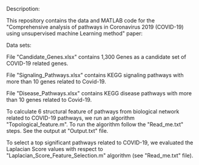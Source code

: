Descripotion:

This repository contains the data and MATLAB code for the "Comprehensive analysis of pathways in Coronavirus 2019 (COVID-19) using unsupervised machine Learning method" paper:

Data sets:

File "Candidate_Genes.xlsx" contains 1,300 Genes as a candidate set of COVID-19 related genes.

File "Signaling_Pathways.xlsx" contains KEGG signaling pathways with more than 10 genes related to Covid-19.

File "Disease_Pathways.xlsx" contains KEGG disease pathways with more than 10 genes related to Covid-19.

To calculate 6 structural feature of pathways from biological network related to COVID-19 pathways, we run an algorithm "Topological_feature.m". To run the algorithm follow the "Read_me.txt" steps. See the output at "Output.txt" file.

To select a top significant pathways related to COVID-19, we evaluated the Laplacian Score values  with respect to "Laplacian_Score_Feature_Selection.m" algorithm (see "Read_me.txt" file).
